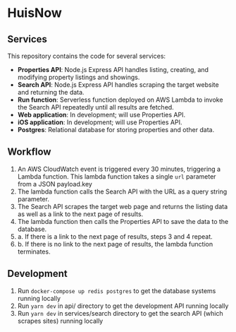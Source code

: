 # HuisNow

## Services
This repository contains the code for several services:
- **Properties API**: Node.js Express API handles listing, creating, and modifying property listings and showings.
- **Search API**: Node.js Express API handles scraping the target website and returning the data.
- **Run function**: Serverless function deployed on AWS Lambda to invoke the Search API repeatedly until all results are fetched.
- **Web application**: In development; will use Properties API.
- **iOS application**: In development; will use Properties API.
- **Postgres**: Relational database for storing properties and other data.

## Workflow
1. An AWS CloudWatch event is triggered every 30 minutes, triggering a Lambda function. This lambda function takes a single `url` parameter from a JSON payload.key
2. The lambda function calls the Search API with the URL as a query string parameter.
3. The Search API scrapes the target web page and returns the listing data as well as a link to the next page of results.
4. The lambda function then calls the Properties API to save the data to the database.
5. a. If there is a link to the next page of results, steps 3 and 4 repeat.
5. b. If there is no link to the next page of results, the lambda function terminates.

## Development
1. Run `docker-compose up redis postgres` to get the database systems running locally
2. Run `yarn dev` in api/ directory to get the development API running locally
3. Run `yarn dev` in services/search directory to get the search API (which scrapes sites) running locally